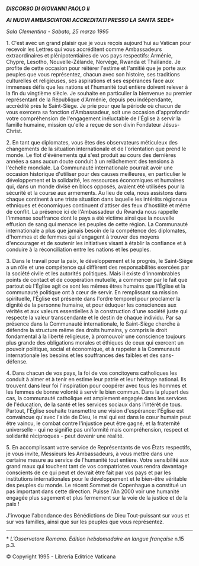 ***DISCORSO DI GIOVANNI PAOLO II***

***AI NUOVI AMBASCIATORI ACCREDITATI PRESSO LA SANTA SEDE\****

*Sala Clementina - Sabato, 25 marzo 1995*

1\. C'est avec un grand plaisir que je vous reçois aujourd'hui au Vatican pour recevoir les Lettres qui vous accréditent comme Ambassadeurs extraordinaires et plénipotentiaires de vos pays respectifs: Arménie, Chypre, Lesotho, Nouvelle-Zélande, Norvège, Rwanda et Thaïlande. Je profite de cette occasion pour réitérer l'estime et l'amitié que je porte aux peuples que vous représentez, chacun avec son histoire, ses traditions culturelles et religieuses, ses aspirations et ses espérances face aux immenses défis que les nations et l'humanité tout entière doivent relever à la fin du vingtième siècle. Je souhaite en particulier la bienvenue au premier représentant de la République d'Arménie, depuis peu indépendante, accrédité près le Saint-Siège. Je prie pour que la période où chacun de vous exercera sa fonction d'Ambassadeur, soit une occasion d'approfondir votre compréhension de l'engagement inéluctable de l'Église à servir la famille humaine, mission qu'elle a reçue de son divin Fondateur Jésus-Christ.

2\. En tant que diplomates, vous êtes des observateurs méticuleux des changements de la situation internationale et de l'orientation que prend le monde. Le flot d'événements qui s'est produit au cours des dernières années a sans aucun doute conduit à un relâchement des tensions à l'échelle mondiale. La Communauté internationale pourrait avoir une occasion historique d'utiliser pour des causes meilleures, en particulier le développement et la solidarité, les ressources économiques et humaines qui, dans un monde divisé en blocs opposés, avaient été utilisées pour la sécurité et la course aux armements. Au lieu de cela, nous assistons dans chaque continent à une triste situation dans laquelle les intérêts régionaux ethniques et économiques continuent d'attiser des feux d'hostilité et même de conflit. La présence ici de l'Ambassadeur du Rwanda nous rappelle l'immense souffrance dont le pays a été victime ainsi que la nouvelle effusion de sang qui menace les peuples de cette région. La Communauté internationale a plus que jamais besoin de la compétence des diplomates, d'hommes et de femmes qui s'engagent à trouver des moyens d'encourager et de soutenir les initiatives visant à établir la confiance et à conduire à la réconciliation entre les nations et les peuples.

3\. Dans le travail pour la paix, le développement et le progrès, le Saint-Siège a un rôle et une compétence qui diffèrent des responsabilités exercées par la société civile et les autorités politiques. Mais il existe d'innombrables points de contact et de coopération mutuelle, à commencer par le fait que partout où l'Église agit ce sont les mêmes êtres humains que l'Église et la communauté politique ont à cœur de servir. En remplissant sa mission spirituelle, l'Église est présente dans l'ordre temporel pour proclamer la dignité de la personne humaine, et pour éduquer les consciences aux vérités et aux valeurs essentielles à la construction d'une société juste qui respecte la valeur transcendante et le destin de chaque individu. Par sa présence dans la Communauté internationale, le Saint-Siège cherche à défendre la structure même des droits humains, y compris le droit fondamental à la liberté religieuse, à promouvoir une conscience toujours plus grande des obligations morales et éthiques de ceux qui exercent un pouvoir politique, social et économique, et à rappeler à la Communauté internationale les besoins et les souffrances des faibles et des sans-défense.

4\. Dans chacun de vos pays, la foi de vos concitoyens catholiques les conduit à aimer et à tenir en estime leur patrie et leur héritage national. Ils trouvent dans leur foi l'inspiration pour coopérer avec tous les hommes et les femmes de bonne volonté à servir le bien commun. Dans la plupart des cas, la communauté catholique est amplement engagée dans les services de l'éducation, de la santé et les services sociaux dans l'intérêt de tous. Partout, l'Église souhaite transmettre une vision d'espérance: l'Église est convaincue qu'avec l'aide de Dieu, le mal qui est dans le cœur humain peut être vaincu, le combat contre l'injustice peut être gagné, et la fraternité universelle - qui ne signifie pas uniformité mais compréhension, respect et solidarité réciproques - peut devenir une réalité.

5\. En accomplissant votre service de Représentants de vos États respectifs, je vous invite, Messieurs les Ambassadeurs, à vous mettre dans une certaine mesure au service de l'humanité tout entière. Votre sensibilité aux grand maux qui touchent tant de vos compatriotes vous rendra davantage conscients de ce qui peut et devrait être fait par vos pays et par les institutions internationales pour le développement et le bien-être véritable des peuples du monde. Le récent Sommet de Copenhague a constitué un pas important dans cette direction. Puisse l'An 2000 voir une humanité engagée plus sagement et plus fermement sur la voie de la justice et de la paix !

J'invoque l'abondance des Bénédictions de Dieu Tout-puissant sur vous et sur vos familles, ainsi que sur les peuples que vous représentez.

* * *

\* *L’Osservatore Romano. Edition hebdomadaire en langue française* n.15 p.3.

© Copyright 1995 \- Libreria Editrice Vaticana
